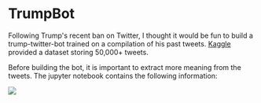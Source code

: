 # TrumpBot

Following Trump's recent ban on Twitter, I thought it would be fun to build a trump-twitter-bot trained on a compilation of his past tweets. <a href='https://www.kaggle.com/datasets/headsortails/trump-twitter-archive'>Kaggle</a> provided a dataset storing 50,000+ tweets. 

Before building the bot, it is important to extract more meaning from the tweets. The jupyter notebook contains the following information:

<img src='pictures_text/Contents'></img>

